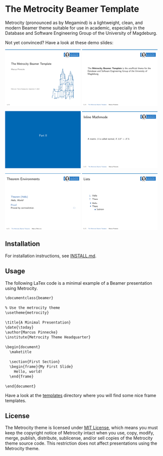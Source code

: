 # The Metrocity Beamer Template

Metrocity (pronounced as by Megamind) is a lightweight, clean, and modern Beamer theme suitable for use in academic, especially in the Database and Software Engineering Group of the University of Magdeburg. 

Not yet convinced? Have a look at these demo slides:

<p float="left">
  <img src="assets/metrocity-1.png" width="49%" />
  <img src="assets/metrocity-2.png" width="49%" />
</p>

<p float="left">
  <img src="assets/metrocity-3.png" width="49%" />
  <img src="assets/metrocity-4.png" width="49%" />
</p>

<p float="left">
  <img src="assets/metrocity-5.png" width="49%" />
  <img src="assets/metrocity-6.png" width="49%" />
</p>


## Installation

For installation instructions, see [INSTALL.md](INSTALL.md).

## Usage

The following LaTex code is a minimal example of a Beamer presentation using Metrocity.


```
\documentclass{beamer}

% Use the metrocity theme
\usetheme{metrocity} 

\title{A Minimal Presentation}
\date{\today}
\author{Marcus Pinnecke}
\institute{Metrocity Theme Headquarter}

\begin{document}
  \maketitle

  \section{First Section}
  \begin{frame}{My First Slide}
    Hello, world!
  \end{frame}

\end{document}
```

Have a look at the [templates](templates) directory where you will find some nice frame templates.

## License

The Metrocity theme is licensed under [MIT License](https://opensource.org/licenses/MIT), which means you must keep the copyright notice of Metrocity intact when you use, copy, modify, merge, publish, distribute, sublicense, and/or sell copies of the Metrocity theme source code. This restriction does not affect presentations using the Metrocity theme.
